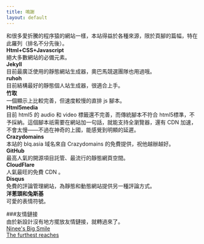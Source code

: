 ```yaml
---
title: 鳴謝
layout: default
---
```

和很多愛折騰的程序猿的網站一樣，本站得益於各種來源，限於頁腳的篇幅，特在此羅列（排名不分先後）。  
**Html+CSS+Javascript**  
絕大多數網站的必備元素。  
**Jekyll**  
目前最廣泛使用的靜態網站生成器，奧巴馬競選團隊也用過哦。  
**ruhoh**  
目前結構最好的靜態個人站生成器，很適合上手。  
**竹取**  
一個顯示上比較完善，但速度較慢的直排 js 腳本。  
**Html5media**  
目前 html5 的 audio 和 video 標籤還不完善，而傳統腳本不符合 html5標準，不予採納。這個腳本祇需要在網站加一句話，就能支持全瀏覽器，還有 CDN 加速，不會太慢——不過在神奇的上國，能感覺到明顯的延遲。  
**Crazydomains**  
本站的 blq.asia 域名來自 Crazydomains 的免費提供，祝他越辦越好。  
**GitHub**  
最高人氣的開源項目託管、最流行的靜態網頁空間。  
**CloudFlare**  
人氣最旺的免費 CDN 。  
**Disqus**  
免費的評論管理網站，為靜態和動態網站提供另一種評論方式。  
**洋蔥頭和兔斯基**  
可愛的表情符號。  

###友情鏈接  
由於新設計沒有地方擺放友情鏈接，就轉過來了。  
<a href="http://ninee.org/" rel="external">Ninee's Big Smile</a>  
<a href="http://mingzhenzhen.wordpress.com/" rel="external">The furthest reaches</a>